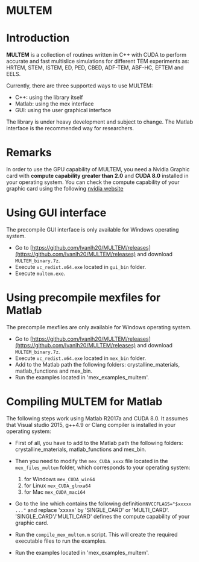 # MULTEM

Introduction
============

**MULTEM** is a collection of routines written in C++ with CUDA to perform accurate and fast multislice simulations for different TEM experiments as: HRTEM, STEM, ISTEM, ED, PED, CBED, ADF-TEM, ABF-HC, EFTEM and EELS.

Currently, there are three supported ways to use MULTEM:
- C++: using the library itself
- Matlab: using the mex interface
- GUI: using the user graphical interface 

The library is under heavy development and subject to change.
The Matlab interface is the recommended way for researchers.

Remarks
=================================
In order to use the GPU capability of MULTEM, you need a Nvidia Graphic card with **compute capability greater than 2.0** and **CUDA 8.0** installed in your operating system. You can check the compute capability of your graphic card using the following [nvidia website](https://developer.nvidia.com/cuda-gpus)

Using GUI interface
=================================
The precompile GUI interface is only available for Windows operating system.

- Go to [https://github.com/Ivanlh20/MULTEM/releases](https://github.com/Ivanlh20/MULTEM/releases) and download `MULTEM_binary.7z`.
- Execute `vc_redist.x64.exe` located in `gui_bin` folder.
- Execute `multem.exe`.

Using precompile mexfiles for Matlab
=================================
The precompile mexfiles are only available for Windows operating system.

- Go to [https://github.com/Ivanlh20/MULTEM/releases](https://github.com/Ivanlh20/MULTEM/releases) and download `MULTEM_binary.7z`.
- Execute `vc_redist.x64.exe` located in `mex_bin` folder.
- Add to the Matlab path the following folders: crystalline_materials, matlab_functions and mex_bin.
- Run the examples located in 'mex_examples_multem'.

Compiling MULTEM for Matlab
=================================
The following steps work using Matlab R2017a and CUDA 8.0. It assumes that Visual studio 2015, g++4.9 or Clang compiler is installed in your operating system:

- First of all, you have to add to the Matlab path the following folders: crystalline_materials, matlab_functions and mex_bin.

- Then you need to modify the `mex_CUDA_xxxx` file located in the `mex_files_multem` folder, which corresponds to your operating system:
  1. for Windows `mex_CUDA_win64`
  2. for Linux `mex_CUDA_glnxa64`
  3. for Mac `mex_CUDA_maci64`

- Go to the line which contains the following definition`NVCCFLAGS="$xxxxx ..."` and replace 'xxxxx' by 'SINGLE_CARD' or 'MULTI_CARD'. 'SINGLE_CARD'/'MULTI_CARD' defines the compute capability of your graphic card.

- Run the `compile_mex_multem.m` script. This will create the required executable files to run the examples.
- Run the examples located in 'mex_examples_multem'.
